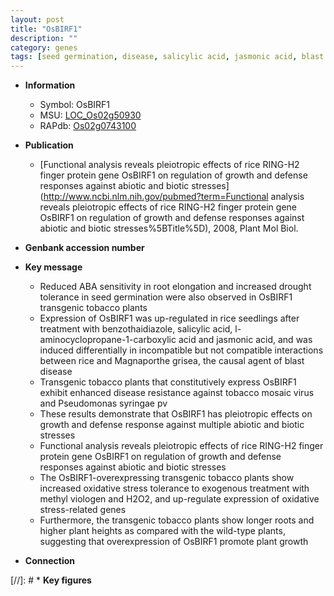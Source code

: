 ```yaml
---
layout: post
title: "OsBIRF1"
description: ""
category: genes
tags: [seed germination, disease, salicylic acid, jasmonic acid, blast disease, jasmonic, blast, disease resistance,  ABA , drought, defense response, oxidative, growth, seedling, seed, height, biotic stress, defense, drought tolerance, root]
---
```


* **Information**  
    + Symbol: OsBIRF1  
    + MSU: [LOC_Os02g50930](http://rice.uga.edu/cgi-bin/ORF_infopage.cgi?orf=LOC_Os02g50930)  
    + RAPdb: [Os02g0743100](http://rapdb.dna.affrc.go.jp/viewer/gbrowse_details/irgsp1?name=Os02g0743100)  

* **Publication**  
    + [Functional analysis reveals pleiotropic effects of rice RING-H2 finger protein gene OsBIRF1 on regulation of growth and defense responses against abiotic and biotic stresses](http://www.ncbi.nlm.nih.gov/pubmed?term=Functional analysis reveals pleiotropic effects of rice RING-H2 finger protein gene OsBIRF1 on regulation of growth and defense responses against abiotic and biotic stresses%5BTitle%5D), 2008, Plant Mol Biol.

* **Genbank accession number**  

* **Key message**  
    + Reduced ABA sensitivity in root elongation and increased drought tolerance in seed germination were also observed in OsBIRF1 transgenic tobacco plants
    + Expression of OsBIRF1 was up-regulated in rice seedlings after treatment with benzothaidiazole, salicylic acid, l-aminocyclopropane-1-carboxylic acid and jasmonic acid, and was induced differentially in incompatible but not compatible interactions between rice and Magnaporthe grisea, the causal agent of blast disease
    + Transgenic tobacco plants that constitutively express OsBIRF1 exhibit enhanced disease resistance against tobacco mosaic virus and Pseudomonas syringae pv
    + These results demonstrate that OsBIRF1 has pleiotropic effects on growth and defense response against multiple abiotic and biotic stresses
    + Functional analysis reveals pleiotropic effects of rice RING-H2 finger protein gene OsBIRF1 on regulation of growth and defense responses against abiotic and biotic stresses
    + The OsBIRF1-overexpressing transgenic tobacco plants show increased oxidative stress tolerance to exogenous treatment with methyl viologen and H2O2, and up-regulate expression of oxidative stress-related genes
    + Furthermore, the transgenic tobacco plants show longer roots and higher plant heights as compared with the wild-type plants, suggesting that overexpression of OsBIRF1 promote plant growth

* **Connection**  

[//]: # * **Key figures**  


